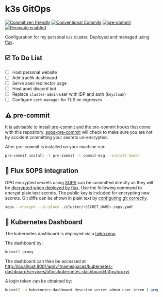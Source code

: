 # k3s GitOps

[![Commitizen friendly](https://img.shields.io/badge/commitizen-friendly-brightgreen.svg)](http://commitizen.github.io/cz-cli/)
[![Conventional Commits](https://img.shields.io/badge/Conventional%20Commits-1.0.0-yellow)](https://conventionalcommits.org)
[![pre-commit](https://img.shields.io/badge/pre--commit-enabled-brightgreen?logo=pre-commit&logoColor=white)](https://github.com/pre-commit/pre-commit)
[![Renovate enabled](https://img.shields.io/badge/renovate-enabled-brightgreen?logo=renovatebot&logoColor=white)](https://app.renovatebot.com/dashboard#github/SVendittelli/k3s-gitops)

Configuration for my personal `k3s` cluster. Deployed and managed using [flux](https://fluxcd.io).

## :ballot_box_with_check: To Do List

- [ ] Host personal website
- [ ] Add traefik dashboard
- [ ] Serve aoeii redirector page
- [ ] Host aoeii discord bot
- [ ] Replace `cluster-admin` user with IDP and auth (`keycloak`)
- [ ] Configure `cert-manager` for TLS on ingresses

## :warning: pre-commit

It is advisable to install [pre-commit](https://pre-commit.com/) and the
pre-commit hooks that come with this repository. [sops-pre-commit](https://github.com/k8s-at-home/sops-pre-commit)
will check to make sure you are not by accident committing your secrets un-encrypted.

After pre-commit is installed on your machine run:

```sh
pre-commit install -t pre-commit -t commit-msg --install-hooks
```

## :closed_lock_with_key: Flux SOPS integration

GPG encrypted secrets using [SOPS](https://github.com/mozilla/sops) can be
committed directly as they will be [decrypted when deployed by flux](https://fluxcd.io/docs/guides/mozilla-sops).
Use the following command to encrypt plain text secrets. The public key is
included for encrypting new secrets. Git diffs can be shown in plain text by
[configuring git correctly](https://github.com/mozilla/sops#showing-diffs-in-cleartext-in-git).

```sh
sops --encrypt --in-place ./cluster/<SECRET_NAME>.sops.yaml
```

## :dash: Kubernetes Dashboard

The kubernetes dashboard is deployed via a [helm repo](https://artifacthub.io/packages/helm/k8s-dashboard/kubernetes-dashboard).

The dashboard by:

```sh
kubectl proxy
```

The dashboard can then be accessed at <http://localhost:8001/api/v1/namespaces/kubernetes-dashboard/services/https:kubernetes-dashboard:https/proxy/>

A login token can be obtained by:

```sh
kubectl -n kubernetes-dashboard describe secret admin-user-token | grep '^token'
```
